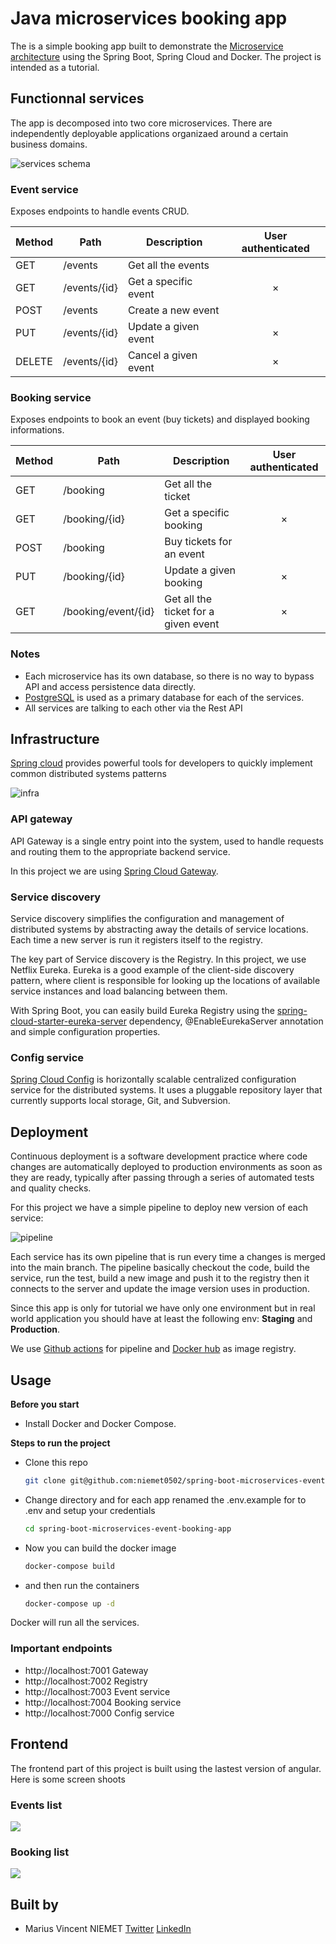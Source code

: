 # Java microservices booking app
The is a simple booking app built to demonstrate the [Microservice architecture](https://martinfowler.com/microservices/) using the Spring Boot, Spring Cloud and Docker. The project is intended as a tutorial. 

## Functionnal services 
The app is decomposed into two core microservices. There are independently deployable applications organizaed around a certain business domains.

<img src="assets/services.png" alt="services schema">

### Event service
Exposes endpoints to handle events CRUD.

Method	| Path	| Description	| User authenticated	| 
------------- | ------------------------- | ------------- |:-------------:|
GET	| /events	| Get all the events	|  | 	
GET	| /events/{id}	| Get a specific event	| × | ×
POST	| /events	| Create a new event	|   | 	×
PUT	| /events/{id}	| Update a given event	| × | ×
DELETE	| /events/{id}	| Cancel a given event	| × | ×

### Booking service
Exposes endpoints to book an event (buy tickets) and displayed booking informations.

Method	| Path	| Description	| User authenticated	| 
------------- | ------------------------- | ------------- |:-------------:|
GET	| /booking	| Get all the ticket	|  | 	
GET	| /booking/{id}	| Get a specific booking	| × | ×
POST	| /booking	| Buy tickets for an event	|   | 	×
PUT	| /booking/{id}	| Update a given booking	| × | ×
GET	| /booking/event/{id}	| Get all the ticket for a given event	| × | ×


### Notes
- Each microservice has its own database, so there is no way to bypass API and access persistence data directly.
- [PostgreSQL](https://www.postgresql.org/) is used as a primary database for each of the services.
- All services are talking to each other via the Rest API

## Infrastructure 
[Spring cloud](https://spring.io/projects/spring-cloud) provides powerful tools for developers to quickly implement common distributed systems patterns

<img src="assets/infra.png" alt="infra">


### API gateway 
API Gateway is a single entry point into the system, used to handle requests and routing them to the appropriate backend service. 

In this project we are using [Spring Cloud Gateway](https://spring.io/projects/spring-cloud-gateway). 

### Service discovery 
Service discovery simplifies the configuration and management of distributed systems by abstracting away the details of service locations. Each time a new server is run it registers itself to the registry.

The key part of Service discovery is the Registry. In this project, we use Netflix Eureka. Eureka is a good example of the client-side discovery pattern, where client is responsible for looking up the locations of available service instances and load balancing between them.

With Spring Boot, you can easily build Eureka Registry using the [spring-cloud-starter-eureka-server](https://cloud.spring.io/spring-cloud-netflix/reference/html/) dependency, @EnableEurekaServer annotation and simple configuration properties.

### Config service
[Spring Cloud Config](https://docs.spring.io/spring-cloud-config/docs/current/reference/html/) is horizontally scalable centralized configuration service for the distributed systems. It uses a pluggable repository layer that currently supports local storage, Git, and Subversion.

## Deployment 
Continuous deployment is a software development practice where code changes are automatically deployed to production environments as soon as they are ready, typically after passing through a series of automated tests and quality checks. 

For this project we have a simple pipeline to deploy new version of each service: 

<img src="assets/pipeline.png" alt="pipeline" />

Each service has its own pipeline that is run every time a changes is merged into the main branch. The pipeline basically checkout the code, build the service, run the test, build a new image and push it to the registry then it connects to the server and update the image version uses in production. 

Since this app is only for tutorial we have only one environment but in real world application you should have at least the following env: **Staging** and **Production**. 

We use [Github actions](https://github.com/features/actions) for pipeline and [Docker hub](https://hub.docker.com/) as image registry. 

## Usage 

**Before you start**

- Install Docker and Docker Compose.

**Steps to run the project**

- Clone this repo

  ```bash
  git clone git@github.com:niemet0502/spring-boot-microservices-event-booking-app.git
  ```

* Change directory and for each app renamed the .env.example for to .env and setup your credentials

  ```bash
  cd spring-boot-microservices-event-booking-app
  ```

* Now you can build the docker image

  ```bash
  docker-compose build
  ```

* and then run the containers
  ```bash
  docker-compose up -d
  ```

Docker will run all the services. 

### Important endpoints

- http://localhost:7001 Gateway 
- http://localhost:7002 Registry 
- http://localhost:7003 Event service 
- http://localhost:7004 Booking service
- http://localhost:7000 Config service

## Frontend

The frontend part of this project is built using the lastest version of angular. Here is some screen shoots

### Events list

<img src="/assets/events-list.png">

### Booking list

<img src="/assets/booking-list.png">

## Built by

- Marius Vincent NIEMET [Twitter](https://twitter.com/mariusniemet05) [LinkedIn](https://www.linkedin.com/in/marius-vincent-niemet-928b48182/) 
